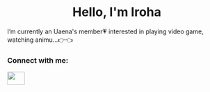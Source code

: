 <h1 align="center">Hello, I'm Iroha</h1>
I’m currently an Uaena's member💗 interested in playing video game, watching animu...👉👈

<h3 align="left">Connect with me:</h3>
<p align="left">
<a href="https://www.facebook.com/iHana.Iroha/" target="blank"><img align="center" src="https://raw.githubusercontent.com/rahuldkjain/github-profile-readme-generator/master/src/images/icons/Social/facebook.svg" alt="" height="30" width="40" /></a>
</p>
